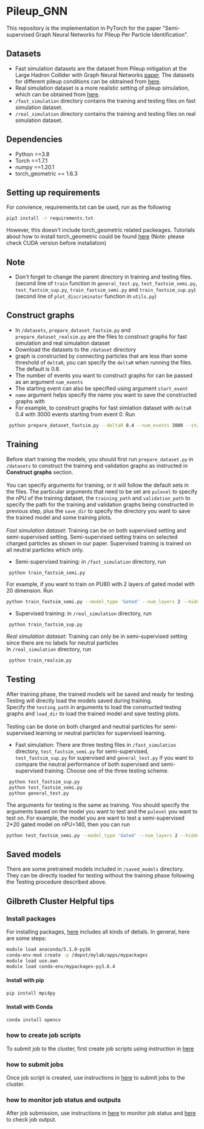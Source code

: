 # Pileup_GNN
This repository is the implementation in PyTorch for the paper "Semi-supervised Graph Neural Networks for Pileup Per Particle Identification".

## Datasets ##
- Fast simulation datasets are the dataset from Pileup mitigation at the Large Hadron Collider
with Graph Neural Networks [paper](https://arxiv.org/pdf/1810.07988.pdf). The datasets for different pileup conditions can be obtrained from [here](https://zenodo.org/search?page=1&size=20&q=PuppiML).
- Real simulation dataset is a more realistic setting of pileup simulation, which can be obtained from [here]().
- `/fast_simulation` directory contains the training and testing files on fast simulation dataset.
- `/real_simulation` directory contains the training and testing files on real simulation dataset.

## Dependencies ##
- Python ==3.8
- Torch  ==1.7.1
- numpy ==1.20.1
- torch_geometric == 1.6.3

## Setting up requirements ##
For convience, requirements.txt can be used, run as the following
```bash
pip3 install -r requirements.txt
```
However, this doesn't include torch_geometric related packeages. Tutorials about how to install torch_geometric could be found [here](https://pytorch-geometric.readthedocs.io/en/latest/notes/installation.html) (Note: please check CUDA version before installation)

## Note ##
- Don't forget to change the parent directory in training and testing files. \
(second line of `train` function in `general_test.py`, `test_fastsim_semi.py`, `test_fastsim_sup.py`, `train_fastsim_semi.py` and `train_fastsim_sup.py`)\
(second line of `plot_discriminator` function in `utils.py`)

## Construct graphs ##
- In `/datasets`, `prepare_dataset_fastsim.py` and `prepare_dataset_realsim.py` are the files to construct graphs for fast simulation and real simulation dataset
- Download the datasets to the `/dataset` directory
- graph is constructed by connecting particles that are less than some threshold of `deltaR`, you can specify the `deltaR` when running the files. The default is 0.8.
- The number of events you want to construct graphs for can be passed as an argument `num_events`
- The starting event can also be specified using argument `start_event`
- `name` argument helps specify the name you want to save the constructed graphs with
- For example, to construct graphs for fast simlation dataset with `deltaR` 0.4 with 3000 events starting from event 0. Run
```bash
 python prepare_dataset_fastsim.py --deltaR 0.4 --num_events 3000 --start_event 0 --name "datasets_fastsim_3000_deltar04_start0"
 ```

## Training ##
Before start training the models, you should first run `prepare_dataset.py` in `/datasets` to construct the training and validation graphs as instructed in **Construct graphs** section.\
\
You can specify arguments for training, or it will follow the default sets in the files. The particular arguments that need to be set are `pulevel` to specify the nPU of the training dataset, the `training_path` and `validation_path` to specify the path for the training and validation graphs being constructed in previous step, plus the `save_dir` to specify the directory you want to save the trained model and some training plots.\
\
*Fast simulation dataset:* Training can be on both supervised setting and semi-supervised setting. Semi-supervised setting trains on selected charged particles as shown in our paper. Supervised training is trained on all neutral particles which only. 
- Semi-supervised training: in `/fast_simulation` directory, run
```bash
 python train_fastsim_semi.py
 ``` 
 For example, if you want to train on PU80 with 2 layers of gated model with 20 dimension. Run 
 ```bash
 python train_fastsim_semi.py --model_type 'Gated' --num_layers 2 --hidden_dim 20 --pulevel 80
 ``` 
- Supervised training: in `/real_simulation` directory, run 
```bash
 python train_fastsim_sup.py
 ``` 

*Real simulation dataset:* Training can only be in semi-supervised setting since there are no labels for neutral particles \
In `/real_simulation` directory, run
```bash
 python train_realsim.py
 ``` 

## Testing ##
After training phase, the trained models will be saved and ready for testing. Testing will directly load the models saved during training.\
Specify the `testing_path` in arguments to load the constructed testing graphs and `load_dir` to load the trained model and save testing plots.\
\
Testing can be done on both charged and neutral particles for semi-supervised learning or neutral particles for supervised learning.
- Fast simulation: There are three testing files in `/fast_simulation` directory, `test_fastsim_semi.py` for semi-supervised, `test_fastsim_sup.py` for supervised and `general_test.py` if you want to compare the neutral performance of both supervised and semi-supervised training. Choose one of the three testing scheme. 
```bash
 python test_fastsim_sup.py
 python test_fastsim_semi.py
 python general_test.py
 ``` 
 The arguments for testing is the same as training. You should specify the arguments based on the model you want to test and the `pulevel` you want to test on.
 For example, the model you are want to test a semi-supervised 2\*20 gated model on nPU=140, then you can run
 ```bash
 python test_fastsim_semi.py --model_type 'Gated' --num_layers 2 --hidden_dim 20 --pulevel 140
 ``` 
 
## Saved models ##
There are some pretrained models included in `/saved_models` directory. They can be directly loaded for testing without the training phase following the Testing procedure described above.

## Gilbreth Cluster Helpful tips ##

### Install packages ###
For installing packages, [here](https://www.rcac.purdue.edu/knowledge/gilbreth/run/examples/apps/python/packages) includes all kinds of detials. In general, here are some steps:

 ```bash
module load anaconda/5.1.0-py36
conda-env-mod create -p /depot/mylab/apps/mypackages
module load use.own
module load conda-env/mypackages-py3.6.4
```

#### Install with pip ####
```bash
pip install mpi4py
```

#### Install with Conda ####
```bash
conda install opencv
```

### how to create job scripts ###
To submit job to the cluster, first create job scripts using instruction in [here](https://www.rcac.purdue.edu/knowledge/gilbreth/run/slurm/script)

### how to submit jobs ###
Once job script is created, use instructions in [here](https://www.rcac.purdue.edu/knowledge/gilbreth/run/slurm/submit) to submit jobs to the cluster.

### how to monitor job status and outputs ###
After job submission, use instructions in [here](https://www.rcac.purdue.edu/knowledge/gilbreth/run/slurm/status) to monitor job status and [here](https://www.rcac.purdue.edu/knowledge/gilbreth/run/slurm/output) to check job output.








